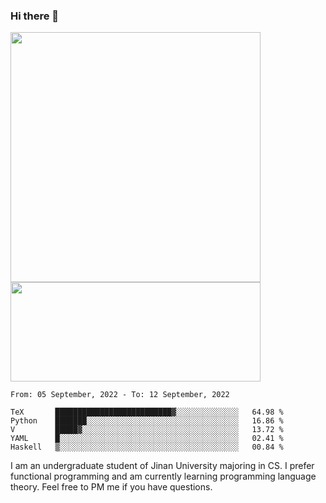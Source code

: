 ### Hi there 👋

<!--
**pe200012/pe200012** is a ✨ _special_ ✨ repository because its `README.md` (this file) appears on your GitHub profile.

Here are some ideas to get you started:

- 🔭 I’m currently working on ...
- 🌱 I’m currently learning ...
- 👯 I’m looking to collaborate on ...
- 🤔 I’m looking for help with ...
- 💬 Ask me about ...
- 📫 How to reach me: ...
- 😄 Pronouns: ...
- ⚡ Fun fact: ...
-->
<p>
    <img width="400em" src="https://github-readme-stats.vercel.app/api?username=pe200012&show_icons=true&icon_color=f44336&title_color=757de8">
    <img width="400em" height="159em" src="https://github-readme-stats.vercel.app/api/top-langs/?username=pe200012&hide=html,cmake,css&title_color=757de8&layout=compact">
</p>

<!--START_SECTION:waka-->
```text
From: 05 September, 2022 - To: 12 September, 2022

TeX       ██████████████████████████▓░░░░░░░░░░░░░░   64.98 % 
Python    ███████░░░░░░░░░░░░░░░░░░░░░░░░░░░░░░░░░░   16.86 % 
V         █████▓░░░░░░░░░░░░░░░░░░░░░░░░░░░░░░░░░░░   13.72 % 
YAML      █░░░░░░░░░░░░░░░░░░░░░░░░░░░░░░░░░░░░░░░░   02.41 % 
Haskell   ▒░░░░░░░░░░░░░░░░░░░░░░░░░░░░░░░░░░░░░░░░   00.84 % 
```
<!--END_SECTION:waka-->

I am an undergraduate student of Jinan University majoring in CS. I prefer functional programming and am currently learning programming language theory. Feel free to PM me if you have questions.
